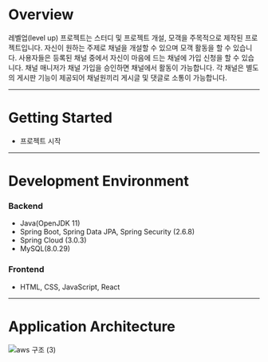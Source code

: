 # Overview
레벨업(level up) 프로젝트는 스터디 및 프로젝트 개설, 모객을 주목적으로 제작된 프로젝트입니다.
자신이 원하는 주제로 채널을 개설할 수 있으며 모객 활동을 할 수 있습니다.
사용자들은 등록된 채널 중에서 자신이 마음에 드는 채널에 가입 신청을 할 수 있습니다.
채널 매니저가 채널 가입을 승인하면 채널에서 활동이 가능합니다. 각 채널은 별도의 게시판 기능이
제공되어 채널원끼리 게시글 및 댓글로 소통이 가능합니다.

---

# Getting Started
+ 프로젝트 시작

---

# Development Environment
### Backend
+ Java(OpenJDK 11)  
+ Spring Boot, Spring Data JPA, Spring Security (2.6.8)
+ Spring Cloud (3.0.3)
+ MySQL(8.0.29)  

### Frontend
+ HTML, CSS, JavaScript, React  

---

# Application Architecture

![aws 구조 (3)](https://user-images.githubusercontent.com/79124915/194025162-6d67c804-b8d5-4235-8de6-7fa30bbd4801.png)
